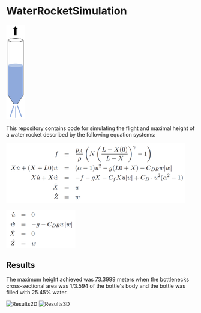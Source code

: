 # WaterRocketSimulation

<img src="/images/Raketen.PNG" alt="Rocket" width="50"/>

This repository contains code for simulating the flight and maximal height of a water rocket described by the following equation systems:

![Equation system 1](/images/Eq1.png)


![Equation system 2](/images/Eq2.png)

## Results
The maximum height achieved was 73.3999 meters when the bottlenecks cross-sectional area was 1/3.594 of the bottle's body and the bottle was filled with 25.45% water.

![Results2D](/images/TvåTillHundra.PNG)
![Results3D](/images/TvåTillHundraRoterad.PNG)
